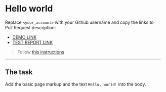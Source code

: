 # Hello world
Replace `<your_account>` with your Github username and copy the links to Pull Request description:
- [DEMO LINK](https://clonvhs.github.io/layout_hello-world/)
- [TEST REPORT LINK](https://clonvhs.github.io/layout_hello-world/report/html_report/)

> Follow [this instructions](https://github.com/mate-academy/layout_task-guideline#how-to-solve-the-layout-tasks-on-github)
___

## The task 
Add the basic page markup and the text `Hello, world!` into the body.
